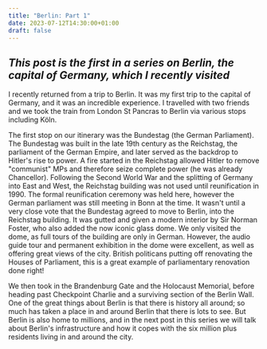 ```yaml
---
title: "Berlin: Part 1"
date: 2023-07-12T14:30:00+01:00
draft: false
---
```

*This post is the first in a series on Berlin, the capital of Germany, which I recently visited*
--

I recently returned from a trip to Berlin. It was my first trip to the capital of Germany, and it was an incredible experience.
I travelled with two friends and we took the train from London St Pancras to Berlin via various stops including Köln. 

The first stop on our itinerary was the Bundestag (the German Parliament). The Bundestag was built in the late 19th century as the Reichstag, the parliament of the German Empire, and later served as the backdrop to Hitler's rise to power. A fire started in the Reichstag allowed Hitler to remove "communist" MPs and therefore seize complete power (he was already Chancellor). Following the Second World War and the splitting of Germany into East and West, the Reichstag building was not used until reunification in 1990. The formal reunification ceremony was held here, however the German parliament was still meeting in Bonn at the time. It wasn't until a very close vote that the Bundestag agreed to move to Berlin, into the Reichstag building. It was gutted and given a modern interior by Sir Norman Foster, who also added the now iconic glass dome. We only visited the dome, as full tours of the building are only in German. However, the audio guide tour and permanent exhibition in the dome were excellent, as well as offering great views of the city. British politicans putting off renovating the Houses of Parliament, this is a great example of parliamentary renovation done right!

We then took in the Brandenburg Gate and the Holocaust Memorial, before heading past Checkpoint Charlie and a surviving section of the Berlin Wall. One of the great things about Berlin is that there is history all around; so much has taken a place in and around Berlin that there is lots to see.
But Berlin is also home to millions, and in the next post in this series we will talk about Berlin's infrastructure and how it copes with the six million plus residents living in and around the city.